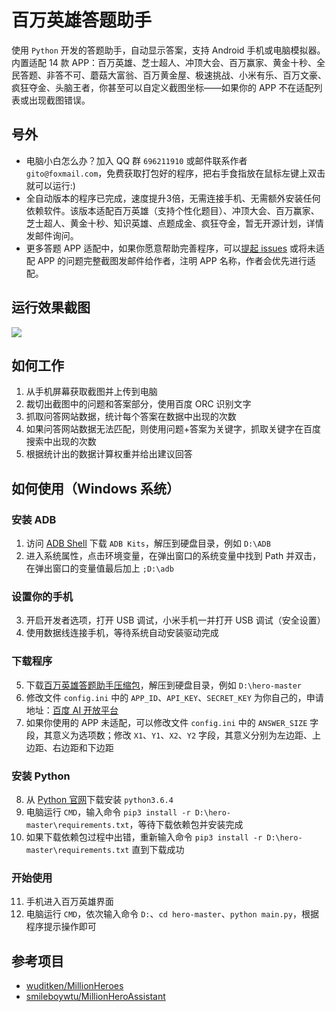 # 百万英雄答题助手
使用 `Python` 开发的答题助手，自动显示答案，支持 Android 手机或电脑模拟器。内置适配 14 款 APP：百万英雄、芝士超人、冲顶大会、百万赢家、黄金十秒、全民答题、非答不可、蘑菇大富翁、百万黄金屋、极速挑战、小米有乐、百万文豪、疯狂夺金、头脑王者，你甚至可以自定义截图坐标——如果你的 APP 不在适配列表或出现截图错误。

## 号外
* 电脑小白怎么办？加入 QQ 群 `696211910` 或邮件联系作者 `gito@foxmail.com`，免费获取打包好的程序，把右手食指放在鼠标左键上双击就可以运行:)
* 全自动版本的程序已完成，速度提升3倍，无需连接手机、无需额外安装任何依赖软件。该版本适配百万英雄（支持个性化题目）、冲顶大会、百万赢家、芝士超人、黄金十秒、知识英雄、点题成金、疯狂夺金，暂无开源计划，详情发邮件询问。
* 更多答题 APP 适配中，如果你愿意帮助完善程序，可以[提起 issues](https://github.com/iflycn/hero/issues) 或将未适配 APP 的问题完整截图发邮件给作者，注明 APP 名称，作者会优先进行适配。

## 运行效果截图
![](https://github.com/iflycn/hero/blob/master/cmd.png)

## 如何工作
1. 从手机屏幕获取截图并上传到电脑
2. 裁切出截图中的问题和答案部分，使用百度 ORC 识别文字
3. 抓取问答网站数据，统计每个答案在数据中出现的次数
4. 如果问答网站数据无法匹配，则使用问题+答案为关键字，抓取关键字在百度搜索中出现的次数
5. 根据统计出的数据计算权重并给出建议回答

## 如何使用（Windows 系统）
### 安装 ADB
1. 访问 [ADB Shell](http://adbshell.com/downloads) 下载 `ADB Kits`，解压到硬盘目录，例如 `D:\ADB`
2. 进入系统属性，点击环境变量，在弹出窗口的系统变量中找到 Path 并双击，在弹出窗口的变量值最后加上 `;D:\adb`
### 设置你的手机
3. 开启开发者选项，打开 USB 调试，小米手机一并打开 USB 调试（安全设置）
4. 使用数据线连接手机，等待系统自动安装驱动完成
### 下载程序
5. 下载[百万英雄答题助手压缩包](https://github.com/iflycn/hero/archive/master.zip)，解压到硬盘目录，例如 `D:\hero-master`
6. 修改文件 `config.ini` 中的 `APP_ID`、`API_KEY`、`SECRET_KEY` 为你自己的，申请地址：[百度 AI 开放平台](http://ai.baidu.com/tech/ocr/general)
7. 如果你使用的 APP 未适配，可以修改文件 `config.ini` 中的 `ANSWER_SIZE` 字段，其意义为选项数；修改 `X1`、`Y1`、`X2`、`Y2` 字段，其意义分别为左边距、上边距、右边距和下边距
### 安装 Python
8. 从 [Python 官网](https://www.python.org/downloads)下载安装 `python3.6.4`
9. 电脑运行 `CMD`，输入命令 `pip3 install -r D:\hero-master\requirements.txt`，等待下载依赖包并安装完成
10. 如果下载依赖包过程中出错，重新输入命令 `pip3 install -r D:\hero-master\requirements.txt` 直到下载成功
### 开始使用
11. 手机进入百万英雄界面
12. 电脑运行 `CMD`，依次输入命令 `D:`、`cd hero-master`、`python main.py`，根据程序提示操作即可

## 参考项目
- [wuditken/MillionHeroes](https://github.com/wuditken/MillionHeroes)
- [smileboywtu/MillionHeroAssistant](https://github.com/smileboywtu/MillionHeroAssistant)